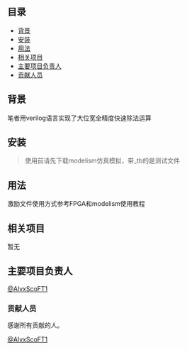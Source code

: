 ## 目录

- [背景](#背景)
- [安装](#安装)
- [用法](#用法)
- [相关项目](#相关项目)
- [主要项目负责人](#主要项目负责人)
- [贡献人员](#贡献人员)

## 背景

笔者用verilog语言实现了大位宽全精度快速除法运算

## 安装

> 使用前请先下载modelism仿真模拟，带_tb的是测试文件


## 用法

激励文件使用方式参考FPGA和modelism使用教程

## 相关项目

暂无

## 主要项目负责人

[@AlvxScoFT1](https://github.com/AlvxScoFT1)

### 贡献人员

感谢所有贡献的人。

[@AlvxScoFT1](https://github.com/AlvxScoFT1)
